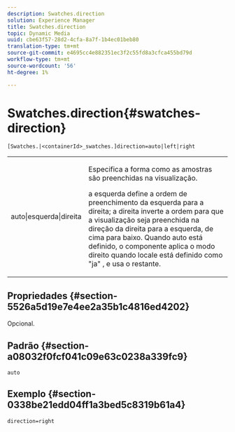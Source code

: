 ```yaml
---
description: Swatches.direction
solution: Experience Manager
title: Swatches.direction
topic: Dynamic Media
uuid: cbe63f57-28d2-4cfa-8a7f-1b4ec01beb80
translation-type: tm+mt
source-git-commit: e4695cc4e882351ec3f2c55fd8a3cfca455bd79d
workflow-type: tm+mt
source-wordcount: '56'
ht-degree: 1%

---
```



# Swatches.direction{#swatches-direction}

`[Swatches.|<containerId>_swatches.]direction=auto|left|right`

<table id="table_8DA8AC17A6FB4EC09DC9384B812D841C"> 
 <tbody> 
  <tr> 
   <td colname="col1"> <p> <span class="codeph"> auto|esquerda|direita  </span> </p> </td> 
   <td colname="col2"> <p> Especifica a forma como as amostras são preenchidas na visualização. </p> <p> <span class="codeph"> a esquerda  </span> define a ordem de preenchimento da esquerda para a direita;  <span class="codeph"> a direita  </span> inverte a ordem para que a visualização seja preenchida na direção da direita para a esquerda, de cima para baixo. Quando <span class="codeph"> auto </span> está definido, o componente aplica o modo direito quando locale está definido como <span class="codeph"> "ja" </span>, e usa o restante. </p> </td> 
  </tr> 
 </tbody> 
</table>

## Propriedades {#section-5526a5d19e7e4ee2a35b1c4816ed4202}

Opcional.

## Padrão {#section-a08032f0fcf041c09e63c0238a339fc9}

`auto`

## Exemplo {#section-0338be21edd04ff1a3bed5c8319b61a4}

`direction=right`
